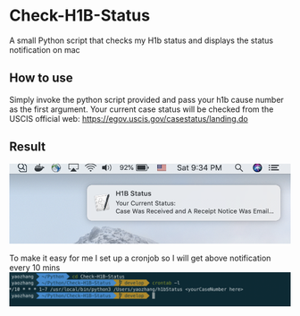 # Check-H1B-Status
A small Python script that checks my H1b status and displays the status notification on mac

## How to use
Simply invoke the python script provided and pass your h1b cause number as the first argument. Your current case status will be checked from the USCIS official web: https://egov.uscis.gov/casestatus/landing.do

## Result
![alt text](https://github.com/HelloYaoZhang/Check-H1B-Status/blob/develop/Result/H1B%20status.png)


To make it easy for me I set up a cronjob so I will get above notification every 10 mins
![alt text](https://github.com/HelloYaoZhang/Check-H1B-Status/blob/develop/Result/cronJob.png)
